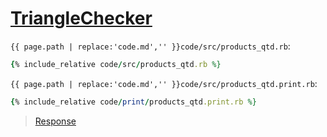 # [TriangleChecker](code.zip)

`{{ page.path | replace:'code.md','' }}code/src/products_qtd.rb`:

```rb
{% include_relative code/src/products_qtd.rb %}
```

`{{ page.path | replace:'code.md','' }}code/src/products_qtd.print.rb`:

```rb
{% include_relative code/print/products_qtd.print.rb %}
```

> [Response](response/src/products_qtd.rb)
